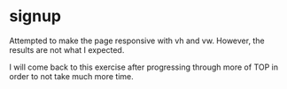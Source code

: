 # signup


Attempted to make the page responsive with vh and vw. However, the results are not what I expected. 

I will come back to this exercise after progressing through more of TOP in order to not take much more time. 
